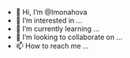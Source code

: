 - 👋 Hi, I’m @Imonahova
- 👀 I’m interested in ...
- 🌱 I’m currently learning ...
- 💞️ I’m looking to collaborate on ...
- 📫 How to reach me ...

<!---
Imonahova/Imonahova is a ✨ special ✨ repository because its `README.md` (this file) appears on your GitHub profile.
You can click the Preview link to take a look at your changes.
--->
